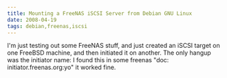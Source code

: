 ```yaml
---
title: Mounting a FreeNAS iSCSI Server from Debian GNU Linux
date: 2008-04-19
tags: debian,freenas,iscsi
---
```

I'm just testing out some FreeNAS stuff, and  just created an iSCSI target on one FreeBSD machine, and then initiated it on another. The only hangup was the initiator name: I found this in some freenas "doc: initiator.freenas.org:yo" it worked fine.

